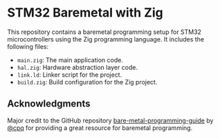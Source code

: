 # STM32 Baremetal with Zig

This repository contains a baremetal programming setup for STM32 microcontrollers using the Zig programming language. It includes the following files:
- `main.zig`: The main application code.
- `hal.zig`: Hardware abstraction layer code.
- `link.ld`: Linker script for the project.
- `build.zig`: Build configuration for the Zig project.

## Acknowledgments
Major credit to the GitHub repository [bare-metal-programming-guide](https://github.com/cpq/bare-metal-programming-guide) by [@cpq](https://github.com/cpq) for providing a great resource for baremetal programming.

